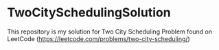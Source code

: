 # TwoCitySchedulingSolution
This repository is my solution for Two City Scheduling Problem found on LeetCode (https://leetcode.com/problems/two-city-scheduling/)
